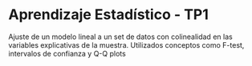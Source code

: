 # Aprendizaje Estadístico - TP1

Ajuste de un modelo lineal a un set de datos con colinealidad en las variables explicativas de la muestra. 
Utilizados conceptos como F-test, intervalos de confianza y Q-Q plots 
